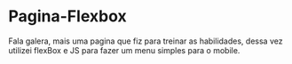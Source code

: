 # Pagina-Flexbox

Fala galera, 
mais uma pagina que fiz para treinar as habilidades, dessa vez utilizei flexBox e JS para fazer um menu simples para o mobile.



